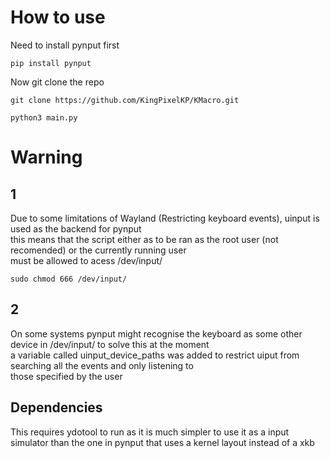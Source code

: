 # How to use

Need to install pynput first

```
pip install pynput
```
Now git clone the repo

```
git clone https://github.com/KingPixelKP/KMacro.git
```

```
python3 main.py
```

# Warning

## 1

Due to some limitations of Wayland (Restricting keyboard events), uinput is used as the backend for pynput  
this means that the script either as to be ran as the root user (not recomended) or the currently running user  
must be allowed to acess /dev/input/ 

```
sudo chmod 666 /dev/input/
```

## 2

On some systems pynput might recognise the keyboard as some other device in /dev/input/ to solve this at the moment  
a variable called uinput_device_paths was added to restrict uiput from searching all the events and only listening to  
those specified by the user 

## Dependencies

This requires ydotool to run as it is much simpler to use it as a input simulator than the one in pynput that uses a kernel layout instead of a xkb 